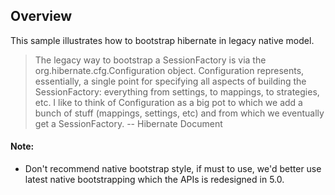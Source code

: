 ## Overview
This sample illustrates how to bootstrap hibernate in legacy native model. 
> The legacy way to bootstrap a SessionFactory is via the org.hibernate.cfg.Configuration object. Configuration represents, essentially, a single point for specifying all aspects of building the SessionFactory: everything from settings, to mappings, to strategies, etc. I like to think of Configuration as a big pot to which we add a bunch of stuff (mappings, settings, etc) and from which we eventually get a SessionFactory.
> -- Hibernate Document


#### Note:
- Don't recommend native bootstrap style, if must to use, we'd better use latest native bootstrapping which the APIs is redesigned in 5.0.